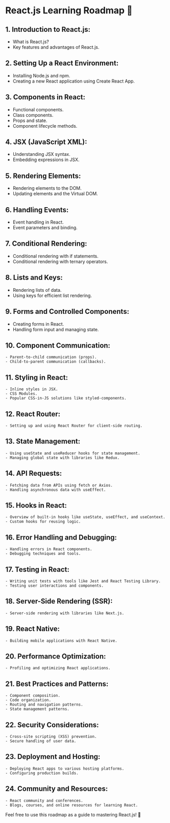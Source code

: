 # React.js Learning Roadmap 🐲

## 1. Introduction to React.js:
   - What is React.js?
   - Key features and advantages of React.js.

## 2. Setting Up a React Environment:
   - Installing Node.js and npm.
   - Creating a new React application using Create React App.

## 3. Components in React:
   - Functional components.
   - Class components.
   - Props and state.
   - Component lifecycle methods.

## 4. JSX (JavaScript XML):
   - Understanding JSX syntax.
   - Embedding expressions in JSX.

## 5. Rendering Elements:
   - Rendering elements to the DOM.
   - Updating elements and the Virtual DOM.

## 6. Handling Events:
   - Event handling in React.
   - Event parameters and binding.

## 7. Conditional Rendering:
   - Conditional rendering with if statements.
   - Conditional rendering with ternary operators.

## 8. Lists and Keys:
   - Rendering lists of data.
   - Using keys for efficient list rendering.

## 9. Forms and Controlled Components:
   - Creating forms in React.
   - Handling form input and managing state.

## 10. Component Communication:
    - Parent-to-child communication (props).
    - Child-to-parent communication (callbacks).

## 11. Styling in React:
    - Inline styles in JSX.
    - CSS Modules.
    - Popular CSS-in-JS solutions like styled-components.

## 12. React Router:
    - Setting up and using React Router for client-side routing.

## 13. State Management:
    - Using useState and useReducer hooks for state management.
    - Managing global state with libraries like Redux.

## 14. API Requests:
    - Fetching data from APIs using fetch or Axios.
    - Handling asynchronous data with useEffect.

## 15. Hooks in React:
    - Overview of built-in hooks like useState, useEffect, and useContext.
    - Custom hooks for reusing logic.

## 16. Error Handling and Debugging:
    - Handling errors in React components.
    - Debugging techniques and tools.

## 17. Testing in React:
    - Writing unit tests with tools like Jest and React Testing Library.
    - Testing user interactions and components.

## 18. Server-Side Rendering (SSR):
    - Server-side rendering with libraries like Next.js.

## 19. React Native:
    - Building mobile applications with React Native.

## 20. Performance Optimization:
    - Profiling and optimizing React applications.

## 21. Best Practices and Patterns:
    - Component composition.
    - Code organization.
    - Routing and navigation patterns.
    - State management patterns.

## 22. Security Considerations:
    - Cross-site scripting (XSS) prevention.
    - Secure handling of user data.

## 23. Deployment and Hosting:
    - Deploying React apps to various hosting platforms.
    - Configuring production builds.

## 24. Community and Resources:
    - React community and conferences.
    - Blogs, courses, and online resources for learning React.

Feel free to use this roadmap as a guide to mastering React.js! 🚀

